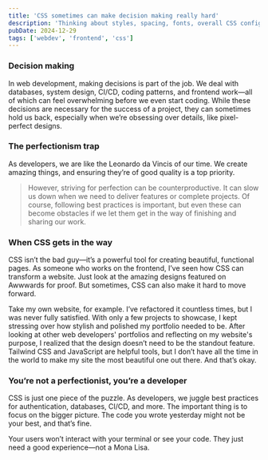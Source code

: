 ```yaml
---
title: 'CSS sometimes can make decision making really hard'
description: 'Thinking about styles, spacing, fonts, overall CSS configs can be overwhelming and even stop you from getting things done.'
pubDate: 2024-12-29
tags: ['webdev', 'frontend', 'css']
---
```


### Decision making

In web development, making decisions is part of the job. We deal with databases, system design, CI/CD, coding patterns, and frontend work—all of which can feel overwhelming before we even start coding. While these decisions are necessary for the success of a project, they can sometimes hold us back, especially when we’re obsessing over details, like pixel-perfect designs.

### The perfectionism trap

As developers, we are like the Leonardo da Vincis of our time. We create amazing things, and ensuring they’re of good quality is a top priority.

> However, striving for perfection can be counterproductive. It can slow us down when we need to deliver features or complete projects. Of course, following best practices is important, but even these can become obstacles if we let them get in the way of finishing and sharing our work.

### When CSS gets in the way

CSS isn’t the bad guy—it’s a powerful tool for creating beautiful, functional pages. As someone who works on the frontend, I’ve seen how CSS can transform a website. Just look at the amazing designs featured on Awwwards for proof. But sometimes, CSS can also make it hard to move forward.

Take my own website, for example. I’ve refactored it countless times, but I was never fully satisfied. With only a few projects to showcase, I kept stressing over how stylish and polished my portfolio needed to be. After looking at other web developers' portfolios and reflecting on my website's purpose, I realized that the design doesn’t need to be the standout feature. Tailwind CSS and JavaScript are helpful tools, but I don’t have all the time in the world to make my site the most beautiful one out there. And that’s okay.

### You’re not a perfectionist, you’re a developer

CSS is just one piece of the puzzle. As developers, we juggle best practices for authentication, databases, CI/CD, and more. The important thing is to focus on the bigger picture. The code you wrote yesterday might not be your best, and that’s fine.

Your users won’t interact with your terminal or see your code. They just need a good experience—not a Mona Lisa.
